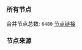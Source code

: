 ### 所有节点
合并节点总数: `6480`
[节点链接](https://github.com/rzhy1/33/raw/master/sub/sub_merge_base64.txt)

### 节点来源
